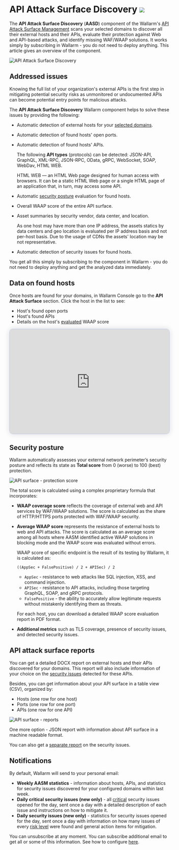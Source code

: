# API Attack Surface Discovery <a href="../../about-wallarm/subscription-plans/#api-attack-surface"><img src="../../images/api-attack-surface-tag.svg" style="border: none;"></a>

The **API Attack Surface Discovery** (**AASD**) component of the Wallarm's [API Attack Surface Management](overview.md) scans your selected domains to discover all their external hosts and their APIs, evaluate their protection against Web and API-based attacks, and identify missing WAF/WAAP solutions. It works simply by subscribing in Wallarm - you do not need to deploy anything. This article gives an overview of the component.

![API Attack Surface Discovery](../images/api-attack-surface/aasm-api-surface.png)

## Addressed issues

Knowing the full list of your organization's external APIs is the first step in mitigating potential security risks as unmonitored or undocumented APIs can become potential entry points for malicious attacks.

The **API Attack Surface Discovery** Wallarm component helps to solve these issues by providing the following:

* Automatic detection of external hosts for your [selected domains](setup.md).
* Automatic detection of found hosts' open ports.
* Automatic detection of found hosts' APIs.

    The following **API types** (protocols) can be detected: JSON-API, GraphQL, XML-RPC, JSON-RPC, OData, gRPC, WebSocket, SOAP, WebDav, HTML WEB.

    HTML WEB — an HTML Web page designed for human access with browsers. It can be a static HTML Web page or a single HTML page of an application that, in turn, may access some API.

* Automatic [security posture](#security-posture) evaluation for found hosts.
* Overall WAAP score of the entire API surface.
* Asset summaries by security vendor, data center, and location.

    As one host may have more than one IP address, the assets statics by data centers and geo location is evaluated per IP address basis and not per-host basis. Due to the usage of CDNs the assets' location may be not representative.

* Automatic detection of security issues for found hosts.

You get all this simply by subscribing to the component in Wallarm - you do not need to deploy anything and get the analyzed data immediately.

## Data on found hosts

Once hosts are found for your domains, in Wallarm Console go to the **API Attack Surface** section. Click the host in the list to see: 

* Host's found open ports
* Host's found APIs
* Details on the host's [evaluated](#security-posture) WAAP score

<div>
  <script async src="https://js.storylane.io/js/v2/storylane.js"></script>
  <div class="sl-embed" style="position:relative;padding-bottom:calc(60.65% + 25px);width:100%;height:0;transform:scale(1)">
    <iframe loading="lazy" class="sl-demo" src="https://wallarm.storylane.io/demo/dqmlj6dzflgq?embed=inline" name="sl-embed" allow="fullscreen" allowfullscreen style="position:absolute;top:0;left:0;width:100%!important;height:100%!important;border:1px solid rgba(63,95,172,0.35);box-shadow: 0px 0px 18px rgba(26, 19, 72, 0.15);border-radius:10px;box-sizing:border-box;"></iframe>
  </div>
</div>

## Security posture

Wallarm automatically assesses your external network perimeter’s security posture and reflects its state as **Total score** from 0 (worse) to 100 (best) protection.

![API surface - protection score](../images/api-attack-surface/aasm-api-surface-protection-score.png)

The total score is calculated using a complex proprietary formula that incorporates:

* **WAAP coverage score** reflects the coverage of external web and API services by WAF/WAAP solutions. The score is calculated as the share of HTTP/HTTPS ports protected with WAF/WAAP security.
* **Average WAAP score** represents the resistance of external hosts to web and API attacks. The score is calculated as an average score among all hosts where AASM identified active WAAP solutions in blocking mode and the WAAP score was evaluated without errors.

    WAAP score of specific endpoint is the result of its testing by Wallarm, it is calculated as:

    ```
    ((AppSec + FalsePositive) / 2 + APISec) / 2
    ```

    * `AppSec` - resistance to web attacks like SQL injection, XSS, and command injection.
    * `APISec` - resistance to API attacks, including those targeting GraphQL, SOAP, and gRPC protocols.
    * `FalsePositive` - the ability to accurately allow legitimate requests without mistakenly identifying them as threats.

    For each host, you can download a detailed WAAP score evaluation report in PDF format.

* **Additional metrics** such as TLS coverage, presence of security issues, and detected security issues.

## API attack surface reports

You can get a detailed DOCX report on external hosts and their APIs discovered for your domains. This report will also include information of your choice on the [security issues](security-issues.md) detected for these APIs.

Besides, you can get information about your API surface in a table view (CSV), organized by:

* Hosts (one row for one host)
* Ports (one row for one port)
* APIs (one row for one API)

![API surface - reports](../images/api-attack-surface/aasm-reports.png)

One more option - JSON report with information about API surface in a machine readable format.

You can also get a [separate report](security-issues.md#security-issue-reports) on the security issues.

## Notifications

By default, Wallarm will send to your personal email:

* **Weekly AASM statistics** - information about hosts, APIs, and statistics for security issues discovered for your configured domains within last week.
* **Daily critical security issues (new only)** - all [critical](security-issues.md#issue-risk-level) security issues opened for the day, sent once a day with a detailed description of each issue and instructions on how to mitigate it.
* **Daily security issues (new only)** - statistics for security issues opened for the day, sent once a day with information on how many issues of every [risk level](security-issues.md#issue-risk-level) were found and general action items for mitigation.

You can unsubscribe at any moment. You can subscribe additional email to get all or some of this information. See how to configure [here](../user-guides/settings/integrations/email.md#setting-up-integration).
